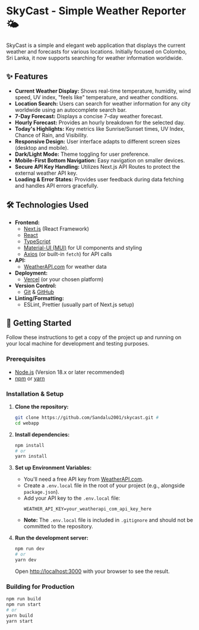 # SkyCast - Simple Weather Reporter 🌤

SkyCast is a simple and elegant web application that displays the current weather and forecasts for various locations. Initially focused on Colombo, Sri Lanka, it now supports searching for weather information worldwide.

## ✨ Features

*   **Current Weather Display:** Shows real-time temperature, humidity, wind speed, UV index, "feels like" temperature, and weather conditions.
*   **Location Search:** Users can search for weather information for any city worldwide using an autocomplete search bar.
*   **7-Day Forecast:** Displays a concise 7-day weather forecast.
*   **Hourly Forecast:** Provides an hourly breakdown for the selected day.
*   **Today's Highlights:** Key metrics like Sunrise/Sunset times, UV Index, Chance of Rain, and Visibility.
*   **Responsive Design:** User interface adapts to different screen sizes (desktop and mobile).
*   **Dark/Light Mode:** Theme toggling for user preference.
*   **Mobile-First Bottom Navigation:** Easy navigation on smaller devices.
*   **Secure API Key Handling:** Utilizes Next.js API Routes to protect the external weather API key.
*   **Loading & Error States:** Provides user feedback during data fetching and handles API errors gracefully.

## 🛠️ Technologies Used

*   **Frontend:**
    *   [Next.js](https://nextjs.org/) (React Framework)
    *   [React](https://reactjs.org/)
    *   [TypeScript](https://www.typescriptlang.org/)
    *   [Material-UI (MUI)](https://mui.com/) for UI components and styling
    *   [Axios](https://axios-http.com/) (or built-in `fetch`) for API calls
*   **API:**
    *   [WeatherAPI.com](https://www.weatherapi.com/) for weather data
*   **Deployment:**
    *   [Vercel](https://vercel.com/) (or your chosen platform)
*   **Version Control:**
    *   [Git](https://git-scm.com/) & [GitHub](https://github.com/)
*   **Linting/Formatting:**
    *   ESLint, Prettier (usually part of Next.js setup)

## 🚀 Getting Started

Follow these instructions to get a copy of the project up and running on your local machine for development and testing purposes.

### Prerequisites

*   [Node.js](https://nodejs.org/) (Version 18.x or later recommended)
*   [npm](https://www.npmjs.com/) or [yarn](https://yarnpkg.com/)

### Installation & Setup

1.  **Clone the repository:**
    ```bash
    git clone https://github.com/Sandalu2001/skycast.git # 
    cd webapp 
    ```

2.  **Install dependencies:**
    ```bash
    npm install
    # or
    yarn install
    ```

3.  **Set up Environment Variables:**
    *   You'll need a free API key from [WeatherAPI.com](https://www.weatherapi.com/).
    *   Create a `.env.local` file in the root of your project (e.g., alongside `package.json`).
    *   Add your API key to the `.env.local` file:
        ```env
        WEATHER_API_KEY=your_weatherapi_com_api_key_here
        ```
    *   **Note:** The `.env.local` file is included in `.gitignore` and should not be committed to the repository.

4.  **Run the development server:**
    ```bash
    npm run dev
    # or
    yarn dev
    ```
    Open [http://localhost:3000](http://localhost:3000) with your browser to see the result.

### Building for Production

```bash
npm run build
npm run start
# or
yarn build
yarn start
